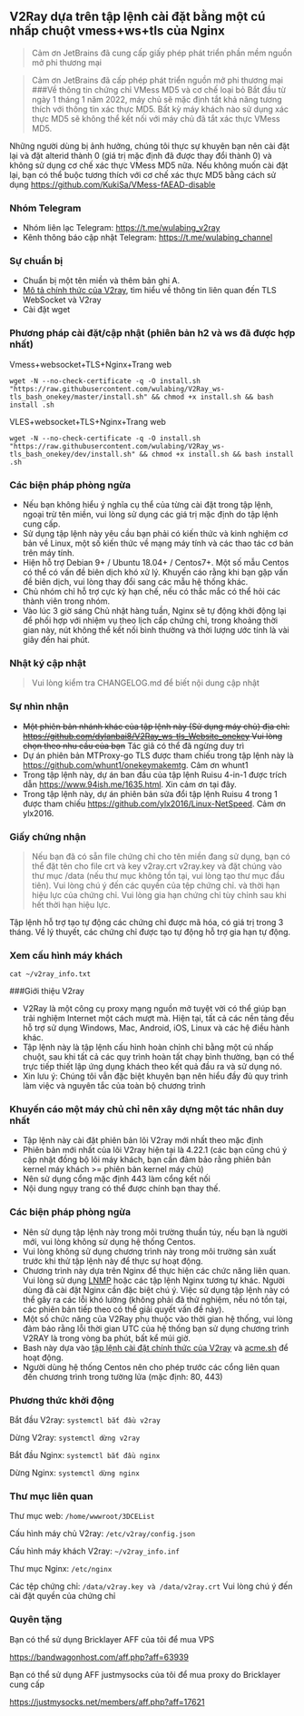 ## V2Ray dựa trên tập lệnh cài đặt bằng một cú nhấp chuột vmess+ws+tls của Nginx

> Cảm ơn JetBrains đã cung cấp giấy phép phát triển phần mềm nguồn mở phi thương mại

> Cảm ơn JetBrains đã cấp phép phát triển nguồn mở phi thương mại
###Về thông tin chứng chỉ VMess MD5 và cơ chế loại bỏ
> Bắt đầu từ ngày 1 tháng 1 năm 2022, máy chủ sẽ mặc định tắt khả năng tương thích với thông tin xác thực MD5. Bất kỳ máy khách nào sử dụng xác thực MD5 sẽ không thể kết nối với máy chủ đã tắt xác thực VMess MD5.

Những người dùng bị ảnh hưởng, chúng tôi thực sự khuyên bạn nên cài đặt lại và đặt alterid thành 0 (giá trị mặc định đã được thay đổi thành 0) và không sử dụng cơ chế xác thực VMess MD5 nữa.
Nếu không muốn cài đặt lại, bạn có thể buộc tương thích với cơ chế xác thực MD5 bằng cách sử dụng https://github.com/KukiSa/VMess-fAEAD-disable

### Nhóm Telegram
* Nhóm liên lạc Telegram: https://t.me/wulabing_v2ray
* Kênh thông báo cập nhật Telegram: https://t.me/wulabing_channel

### Sự chuẩn bị
* Chuẩn bị một tên miền và thêm bản ghi A.
* [Mô tả chính thức của V2ray](https://www.v2ray.com/), tìm hiểu về thông tin liên quan đến TLS WebSocket và V2ray
* Cài đặt wget

### Phương pháp cài đặt/cập nhật (phiên bản h2 và ws đã được hợp nhất)
Vmess+websocket+TLS+Nginx+Trang web
```
wget -N --no-check-certificate -q -O install.sh "https://raw.githubusercontent.com/wulabing/V2Ray_ws-tls_bash_onekey/master/install.sh" && chmod +x install.sh && bash install .sh
```

VLES+websocket+TLS+Nginx+Trang web
```
wget -N --no-check-certificate -q -O install.sh "https://raw.githubusercontent.com/wulabing/V2Ray_ws-tls_bash_onekey/dev/install.sh" && chmod +x install.sh && bash install .sh
```

### Các biện pháp phòng ngừa
* Nếu bạn không hiểu ý nghĩa cụ thể của từng cài đặt trong tập lệnh, ngoại trừ tên miền, vui lòng sử dụng các giá trị mặc định do tập lệnh cung cấp.
* Sử dụng tập lệnh này yêu cầu bạn phải có kiến ​​thức và kinh nghiệm cơ bản về Linux, một số kiến ​​thức về mạng máy tính và các thao tác cơ bản trên máy tính.
* Hiện hỗ trợ Debian 9+ / Ubuntu 18.04+ / Centos7+. Một số mẫu Centos có thể có vấn đề biên dịch khó xử lý. Khuyến cáo rằng khi bạn gặp vấn đề biên dịch, vui lòng thay đổi sang các mẫu hệ thống khác.
* Chủ nhóm chỉ hỗ trợ cực kỳ hạn chế, nếu có thắc mắc có thể hỏi các thành viên trong nhóm.
* Vào lúc 3 giờ sáng Chủ nhật hàng tuần, Nginx sẽ tự động khởi động lại để phối hợp với nhiệm vụ theo lịch cấp chứng chỉ, trong khoảng thời gian này, nút không thể kết nối bình thường và thời lượng ước tính là vài giây đến hai phút.

### Nhật ký cập nhật
> Vui lòng kiểm tra CHANGELOG.md để biết nội dung cập nhật

### Sự nhìn nhận
* ~~Một phiên bản nhánh khác của tập lệnh này (Sử dụng máy chủ) địa chỉ: https://github.com/dylanbai8/V2Ray_ws-tls_Website_onekey Vui lòng chọn theo nhu cầu của bạn~~ Tác giả có thể đã ngừng duy trì
* Dự án phiên bản MTProxy-go TLS được tham chiếu trong tập lệnh này là https://github.com/whunt1/onekeymakemtg. Cảm ơn whunt1
* Trong tập lệnh này, dự án ban đầu của tập lệnh Ruisu 4-in-1 được trích dẫn https://www.94ish.me/1635.html. Xin cảm ơn tại đây.
* Trong tập lệnh này, dự án phiên bản sửa đổi tập lệnh Ruisu 4 trong 1 được tham chiếu https://github.com/ylx2016/Linux-NetSpeed. Cảm ơn ylx2016.

### Giấy chứng nhận
> Nếu bạn đã có sẵn file chứng chỉ cho tên miền đang sử dụng, bạn có thể đặt tên cho file crt và key v2ray.crt v2ray.key và đặt chúng vào thư mục /data (nếu thư mục không tồn tại, vui lòng tạo thư mục đầu tiên). Vui lòng chú ý đến các quyền của tệp chứng chỉ. và thời hạn hiệu lực của chứng chỉ. Vui lòng gia hạn chứng chỉ tùy chỉnh sau khi hết thời hạn hiệu lực.

Tập lệnh hỗ trợ tạo tự động các chứng chỉ được mã hóa, có giá trị trong 3 tháng. Về lý thuyết, các chứng chỉ được tạo tự động hỗ trợ gia hạn tự động.

### Xem cấu hình máy khách
`cat ~/v2ray_info.txt`

###Giới thiệu V2ray

* V2Ray là một công cụ proxy mạng nguồn mở tuyệt vời có thể giúp bạn trải nghiệm Internet một cách mượt mà. Hiện tại, tất cả các nền tảng đều hỗ trợ sử dụng Windows, Mac, Android, iOS, Linux và các hệ điều hành khác.
* Tập lệnh này là tập lệnh cấu hình hoàn chỉnh chỉ bằng một cú nhấp chuột, sau khi tất cả các quy trình hoàn tất chạy bình thường, bạn có thể trực tiếp thiết lập ứng dụng khách theo kết quả đầu ra và sử dụng nó.
* Xin lưu ý: Chúng tôi vẫn đặc biệt khuyên bạn nên hiểu đầy đủ quy trình làm việc và nguyên tắc của toàn bộ chương trình

### Khuyến cáo một máy chủ chỉ nên xây dựng một tác nhân duy nhất
* Tập lệnh này cài đặt phiên bản lõi V2ray mới nhất theo mặc định
* Phiên bản mới nhất của lõi V2ray hiện tại là 4.22.1 (các bạn cũng chú ý cập nhật đồng bộ lõi máy khách, bạn cần đảm bảo rằng phiên bản kernel máy khách >= phiên bản kernel máy chủ)
* Nên sử dụng cổng mặc định 443 làm cổng kết nối
* Nội dung ngụy trang có thể được chính bạn thay thế.

### Các biện pháp phòng ngừa
* Nên sử dụng tập lệnh này trong môi trường thuần túy, nếu bạn là người mới, vui lòng không sử dụng hệ thống Centos.
* Vui lòng không sử dụng chương trình này trong môi trường sản xuất trước khi thử tập lệnh này để thực sự hoạt động.
* Chương trình này dựa trên Nginx để thực hiện các chức năng liên quan. Vui lòng sử dụng [LNMP](https://lnmp.org) hoặc các tập lệnh Nginx tương tự khác. Người dùng đã cài đặt Nginx cần đặc biệt chú ý. Việc sử dụng tập lệnh này có thể gây ra các lỗi khó lường (không phải đã thử nghiệm, nếu nó tồn tại, các phiên bản tiếp theo có thể giải quyết vấn đề này).
* Một số chức năng của V2Ray phụ thuộc vào thời gian hệ thống, vui lòng đảm bảo rằng lỗi thời gian UTC của hệ thống bạn sử dụng chương trình V2RAY là trong vòng ba phút, bất kể múi giờ.
* Bash này dựa vào [tập lệnh cài đặt chính thức của V2ray](https://install.direct/go.sh) và [acme.sh](https://github.com/Neilpang/acme.sh) để hoạt động.
* Người dùng hệ thống Centos nên cho phép trước các cổng liên quan đến chương trình trong tường lửa (mặc định: 80, 443)


### Phương thức khởi động

Bắt đầu V2ray: `systemctl bắt đầu v2ray`

Dừng V2ray: `systemctl dừng v2ray`

Bắt đầu Nginx: `systemctl bắt đầu nginx`

Dừng Nginx: `systemctl dừng nginx`

### Thư mục liên quan

Thư mục web: `/home/wwwroot/3DCEList`

Cấu hình máy chủ V2ray: `/etc/v2ray/config.json`

Cấu hình máy khách V2ray: `~/v2ray_info.inf`

Thư mục Nginx: `/etc/nginx`

Các tệp chứng chỉ: `/data/v2ray.key và /data/v2ray.crt` Vui lòng chú ý đến cài đặt quyền của chứng chỉ

### Quyên tặng

Bạn có thể sử dụng Bricklayer AFF của tôi để mua VPS

https://bandwagonhost.com/aff.php?aff=63939

Bạn có thể sử dụng AFF justmysocks của tôi để mua proxy do Bricklayer cung cấp

https://justmysocks.net/members/aff.php?aff=17621
